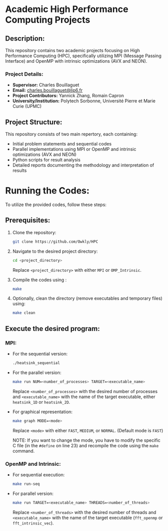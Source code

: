# Academic High Performance Computing Projects

## Description:
This repository contains two academic projects focusing on High Performance Computing (HPC), specifically utilizing MPI (Message Passing Interface) and OpenMP with intrinsic optimizations (AVX and NEON).

### Project Details:
- **Supervisor:** Charles Bouillaguet
- **Email:** charles.bouillaguet@lip6.fr
- **Project Contributors:** Yannick Zhang, Romain Capron
- **University/Institution:** Polytech Sorbonne, Université Pierre et Marie Curie (UPMC)

## Project Structure:

This repository consists of two main repertory, each containing:

- Initial problem statements and sequential codes
- Parallel implementations using MPI or OpenMP and intrinsic optimizations (AVX and NEON)
- Python scripts for result analysis
- Detailed reports documenting the methodology and interpretation of results


# Running the Codes:

To utilize the provided codes, follow these steps:

## Prerequisites:
1. Clone the repository:
    ```bash
    git clone https://github.com/Owkly/HPC
    ```

2. Navigate to the desired project directory:
    ```bash
    cd <project_directory>
    ```
	Replace `<project_directory>` with either `MPI` or `OMP_Intrinsic`.

3. Compile the codes using :
    ```bash
    make
    ```

4. Optionally, clean the directory (remove executables and temporary files) using:
    ```bash
    make clean
    ```

## Execute the desired program:

### MPI:
- For the sequential version:
    ```bash
    ./heatsink_sequential
    ```

- For the parallel version:
    ```bash
    make run NUM=<number_of_processes> TARGET=<executable_name>
    ```
    Replace `<number_of_processes>` with the desired number of processes and `<executable_name>` with the name of the target executable, either `heatsink_1D` or `heatsink_2D`.

- For graphical representation:
    ```bash
    make graph MODE=<mode>
    ```
    Replace `<mode>` with either `FAST`, `MEDIUM`, or `NORMAL`. (Default mode is `FAST`)

    NOTE: If you want to change the mode, you have to modify the specific C file (in the `#define` on line 23) and recompile the code using the `make` command.

### OpenMP and Intrinsic:

- For sequential execution:
    ```bash
    make run-seq
    ```

- For parallel version:
    ```bash
    make run TARGET=<executable_name> THREADS=<number_of_threads>
    ```
    Replace `<number_of_threads>` with the desired number of threads and `<executable_name>` with the name of the target executable (`fft_openmp` or `fft_intrinsic_vec`).
